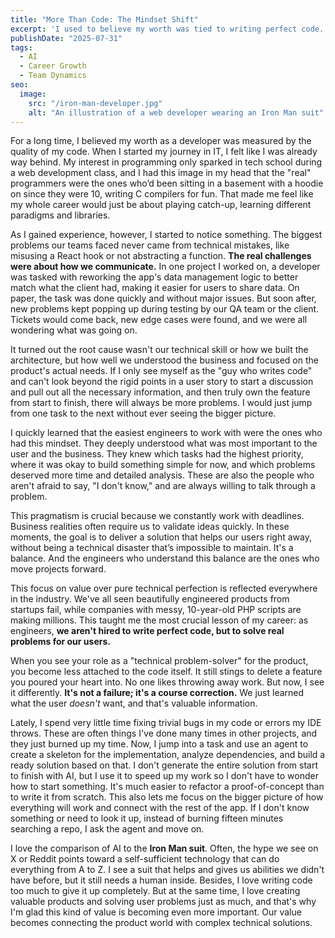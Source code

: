 ```yaml
---
title: "More Than Code: The Mindset Shift"
excerpt: 'I used to believe my worth was tied to writing perfect code. Experience taught me the real challenges are human, not technical. Now, with AI as my "Iron Man suit," my focus has shifted from technical purity to creating real value for users.'
publishDate: "2025-07-31"
tags:
  - AI
  - Career Growth
  - Team Dynamics
seo:
  image:
    src: "/iron-man-developer.jpg"
    alt: "An illustration of a web developer wearing an Iron Man suit"
---
```


For a long time, I believed my worth as a developer was measured by the quality of my code. When I started my journey in IT, I felt like I was already way behind. My interest in programming only sparked in tech school during a web development class, and I had this image in my head that the "real" programmers were the ones who’d been sitting in a basement with a hoodie on since they were 10, writing C compilers for fun. That made me feel like my whole career would just be about playing catch-up, learning different paradigms and libraries.

As I gained experience, however, I started to notice something. The biggest problems our teams faced never came from technical mistakes, like misusing a React hook or not abstracting a function. **The real challenges were about how we communicate.** In one project I worked on, a developer was tasked with reworking the app's data management logic to better match what the client had, making it easier for users to share data. On paper, the task was done quickly and without major issues. But soon after, new problems kept popping up during testing by our QA team or the client. Tickets would come back, new edge cases were found, and we were all wondering what was going on.

It turned out the root cause wasn't our technical skill or how we built the architecture, but how well we understood the business and focused on the product's actual needs. If I only see myself as the "guy who writes code" and can't look beyond the rigid points in a user story to start a discussion and pull out all the necessary information, and then truly own the feature from start to finish, there will always be more problems. I would just jump from one task to the next without ever seeing the bigger picture.

I quickly learned that the easiest engineers to work with were the ones who had this mindset. They deeply understood what was most important to the user and the business. They knew which tasks had the highest priority, where it was okay to build something simple for now, and which problems deserved more time and detailed analysis. These are also the people who aren't afraid to say, "I don't know," and are always willing to talk through a problem.

This pragmatism is crucial because we constantly work with deadlines. Business realities often require us to validate ideas quickly. In these moments, the goal is to deliver a solution that helps our users right away, without being a technical disaster that’s impossible to maintain. It's a balance. And the engineers who understand this balance are the ones who move projects forward.

This focus on value over pure technical perfection is reflected everywhere in the industry. We've all seen beautifully engineered products from startups fail, while companies with messy, 10-year-old PHP scripts are making millions. This taught me the most crucial lesson of my career: as engineers, **we aren't hired to write perfect code, but to solve real problems for our users.**

When you see your role as a "technical problem-solver" for the product, you become less attached to the code itself. It still stings to delete a feature you poured your heart into. No one likes throwing away work. But now, I see it differently. **It's not a failure; it's a course correction.** We just learned what the user _doesn't_ want, and that's valuable information.

Lately, I spend very little time fixing trivial bugs in my code or errors my IDE throws. These are often things I've done many times in other projects, and they just burned up my time. Now, I jump into a task and use an agent to create a skeleton for the implementation, analyze dependencies, and build a ready solution based on that. I don't generate the entire solution from start to finish with AI, but I use it to speed up my work so I don't have to wonder how to start something. It's much easier to refactor a proof-of-concept than to write it from scratch. This also lets me focus on the bigger picture of how everything will work and connect with the rest of the app. If I don't know something or need to look it up, instead of burning fifteen minutes searching a repo, I ask the agent and move on.

I love the comparison of AI to the **Iron Man suit**. Often, the hype we see on X or Reddit points toward a self-sufficient technology that can do everything from A to Z. I see a suit that helps and gives us abilities we didn't have before, but it still needs a human inside. Besides, I love writing code too much to give it up completely. But at the same time, I love creating valuable products and solving user problems just as much, and that's why I'm glad this kind of value is becoming even more important. Our value becomes connecting the product world with complex technical solutions.
